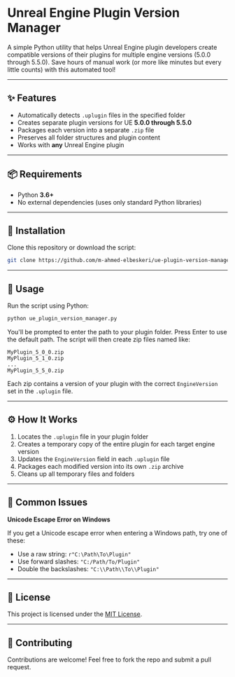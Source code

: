 # Unreal Engine Plugin Version Manager

A simple Python utility that helps Unreal Engine plugin developers create compatible versions of their plugins for multiple engine versions (5.0.0 through 5.5.0). Save hours of manual work (or more like minutes but every little counts) with this automated tool!

---

## ✨ Features

* Automatically detects `.uplugin` files in the specified folder
* Creates separate plugin versions for UE **5.0.0 through 5.5.0**
* Packages each version into a separate `.zip` file
* Preserves all folder structures and plugin content
* Works with **any** Unreal Engine plugin

---

## 📦 Requirements

* Python **3.6+**
* No external dependencies (uses only standard Python libraries)

---

## 🚀 Installation

Clone this repository or download the script:

```bash
git clone https://github.com/m-ahmed-elbeskeri/ue-plugin-version-manager.git
```

---

## 🔧 Usage

Run the script using Python:

```bash
python ue_plugin_version_manager.py
```

You'll be prompted to enter the path to your plugin folder. Press Enter to use the default path.
The script will then create zip files named like:

```
MyPlugin_5_0_0.zip
MyPlugin_5_1_0.zip
...
MyPlugin_5_5_0.zip
```

Each zip contains a version of your plugin with the correct `EngineVersion` set in the `.uplugin` file.

---

## ⚙️ How It Works

1. Locates the `.uplugin` file in your plugin folder
2. Creates a temporary copy of the entire plugin for each target engine version
3. Updates the `EngineVersion` field in each `.uplugin` file
4. Packages each modified version into its own `.zip` archive
5. Cleans up all temporary files and folders

---

## 🪯 Common Issues

**Unicode Escape Error on Windows**

If you get a Unicode escape error when entering a Windows path, try one of these:

* Use a raw string: `r"C:\Path\To\Plugin"`
* Use forward slashes: `"C:/Path/To/Plugin"`
* Double the backslashes: `"C:\\Path\\To\\Plugin"`

---

## 📄 License

This project is licensed under the [MIT License](LICENSE).

---

## 🤝 Contributing

Contributions are welcome! Feel free to fork the repo and submit a pull request.
